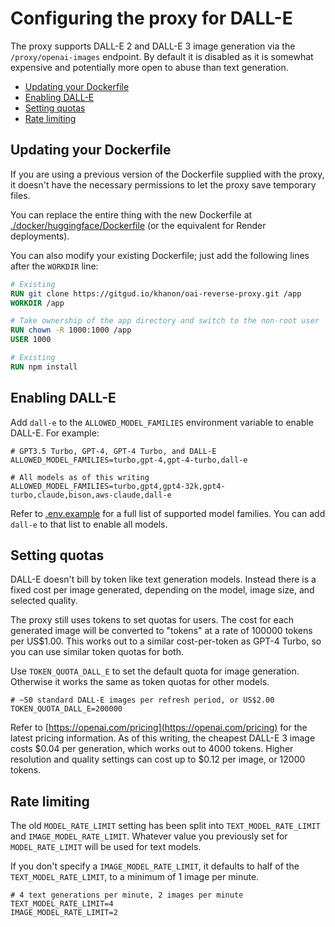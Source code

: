 # Configuring the proxy for DALL-E

The proxy supports DALL-E 2 and DALL-E 3 image generation via the `/proxy/openai-images` endpoint. By default it is disabled as it is somewhat expensive and potentially more open to abuse than text generation.

- [Updating your Dockerfile](#updating-your-dockerfile)
- [Enabling DALL-E](#enabling-dall-e)
- [Setting quotas](#setting-quotas)
- [Rate limiting](#rate-limiting)

## Updating your Dockerfile
If you are using a previous version of the Dockerfile supplied with the proxy, it doesn't have the necessary permissions to let the proxy save temporary files.

You can replace the entire thing with the new Dockerfile at [./docker/huggingface/Dockerfile](../docker/huggingface/Dockerfile) (or the equivalent for Render deployments).

You can also modify your existing Dockerfile; just add the following lines after the `WORKDIR` line:

```Dockerfile
# Existing
RUN git clone https://gitgud.io/khanon/oai-reverse-proxy.git /app
WORKDIR /app

# Take ownership of the app directory and switch to the non-root user
RUN chown -R 1000:1000 /app
USER 1000

# Existing
RUN npm install
```

## Enabling DALL-E
Add `dall-e` to the `ALLOWED_MODEL_FAMILIES` environment variable to enable DALL-E. For example:

```
# GPT3.5 Turbo, GPT-4, GPT-4 Turbo, and DALL-E
ALLOWED_MODEL_FAMILIES=turbo,gpt-4,gpt-4-turbo,dall-e

# All models as of this writing
ALLOWED_MODEL_FAMILIES=turbo,gpt4,gpt4-32k,gpt4-turbo,claude,bison,aws-claude,dall-e
```

Refer to [.env.example](../.env.example) for a full list of supported model families. You can add `dall-e` to that list to enable all models.

## Setting quotas
DALL-E doesn't bill by token like text generation models. Instead there is a fixed cost per image generated, depending on the model, image size, and selected quality.

The proxy still uses tokens to set quotas for users. The cost for each generated image will be converted to "tokens" at a rate of 100000 tokens per US$1.00. This works out to a similar cost-per-token as GPT-4 Turbo, so you can use similar token quotas for both.

Use `TOKEN_QUOTA_DALL_E` to set the default quota for image generation. Otherwise it works the same as token quotas for other models.

```
# ~50 standard DALL-E images per refresh period, or US$2.00
TOKEN_QUOTA_DALL_E=200000
```

Refer to [https://openai.com/pricing](https://openai.com/pricing) for the latest pricing information. As of this writing, the cheapest DALL-E 3 image costs $0.04 per generation, which works out to 4000 tokens. Higher resolution and quality settings can cost up to $0.12 per image, or 12000 tokens. 

## Rate limiting
The old `MODEL_RATE_LIMIT` setting has been split into `TEXT_MODEL_RATE_LIMIT` and `IMAGE_MODEL_RATE_LIMIT`. Whatever value you previously set for `MODEL_RATE_LIMIT` will be used for text models.

If you don't specify a `IMAGE_MODEL_RATE_LIMIT`, it defaults to half of the `TEXT_MODEL_RATE_LIMIT`, to a minimum of 1 image per minute.

```
# 4 text generations per minute, 2 images per minute
TEXT_MODEL_RATE_LIMIT=4
IMAGE_MODEL_RATE_LIMIT=2
```
